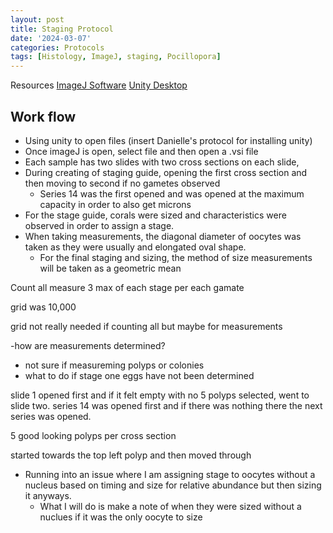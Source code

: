 ```yaml
---
layout: post
title: Staging Protocol
date: '2024-03-07'
categories: Protocols
tags: [Histology, ImageJ, staging, Pocillopora]
---
```


Resources 
[ImageJ Software](https://imagej.net/ij/download.html)
[Unity Desktop](https://ood.unity.rc.umass.edu)

## Work flow
- Using unity to open files (insert Danielle's protocol for installing unity)
- Once imageJ is open, select file and then open a .vsi file
- Each sample has two slides with two cross sections on each slide,
- During creating of staging guide, opening the first cross section and then moving to second if no gametes observed
	- Series 14 was the first opened and was opened at the maximum capacity in order to also get microns
- For the stage guide, corals were sized and characteristics were observed in order to assign a stage.
- When taking measurements, the diagonal diameter of oocytes was taken as they were usually and elongated oval shape.
	- For the final staging and sizing, the method of size measurements will be taken as a geometric mean



Count all
measure 3 max of each stage per each gamate 


grid was 10,000

grid not really needed if counting all but maybe for measurements

-how are measurements determined?
- not sure if measureming polyps or colonies 
- what to do if stage one eggs have not been determined 


slide 1 opened first and if it felt empty with no 5 polyps selected, went to slide two. series 14 was opened first and if there was nothing there the next series was opened.


5 good looking polyps per cross section

started towards the top left polyp and then moved through

- Running into an issue where I am assigning stage to oocytes without a nucleus based on timing and size for relative abundance but then sizing it anyways. 
 	- What I will do is make a note of when they were sized without a nuclues if it was the only oocyte to size

